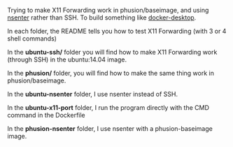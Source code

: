 Trying to make X11 Forwarding work in phusion/baseimage, and using [nsenter](https://github.com/jpetazzo/nsenter) rather than SSH. To build something like [docker-desktop](https://github.com/rogaha/docker-desktop).

In each folder, the README tells you how to test X11 Forwarding (with 3 or 4 shell commands)

In the **ubuntu-ssh/** folder you will find how to make X11 Forwarding work (through SSH) in the ubuntu:14.04 image.

In the **phusion/** folder, you will find how to make the same thing work in phusion/baseimage.

In the **ubuntu-nsenter** folder, I use nsenter instead of SSH.

In the **ubuntu-x11-port** folder, I run the program directly with the CMD command in the Dockerfile

In the **phusion-nsenter** folder, I use nsenter with a phusion-baseimage image.
